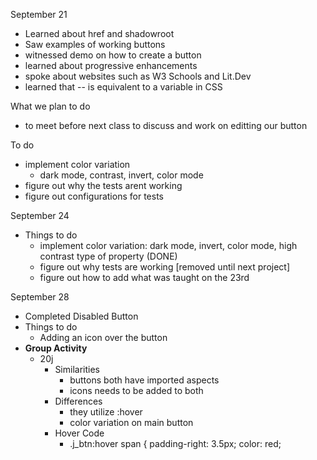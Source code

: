 September 21
- Learned about href and shadowroot
- Saw examples of working buttons
- witnessed demo on how to create a button
- learned about progressive enhancements 
- spoke about websites such as W3 Schools and Lit.Dev
- learned that -- is equivalent to a variable in CSS

What we plan to do
- to meet before next class to discuss and work on editting our button

To do
- implement color variation
    - dark mode, contrast, invert, color mode
- figure out why the tests arent working
- figure out configurations for tests

September 24
- Things to do
    - implement color variation: dark mode, invert, color mode, high contrast type of property (DONE)
    - figure out why tests are working [removed until next project]
    - figure out how to add what was taught on the 23rd

September 28
- Completed Disabled Button
- Things to do
    - Adding an icon over the button
- **Group Activity**
    - 20j
        - Similarities
            - buttons both have imported aspects
            - icons needs to be added to both
        - Differences
            - they utilize :hover
            - color variation on main button
        - Hover Code
            - .j_btn:hover span {
                padding-right: 3.5px;
                color: red;
